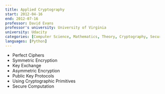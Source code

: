 ```yaml
---
title: Applied Cryptography
start: 2012-04-16
end: 2012-07-16
professor: David Evans
professor's university: University of Virginia
university: Udacity
categories: [Computer Science, Mathematics, Theory, Cryptography, Security]
languages: [Python]
---
```

- Perfect Ciphers
- Symmetric Encryption
- Key Exchange
- Asymmetric Encryption
- Public Key Protocols
- Using Cryptographic Primitives
- Secure Computation
